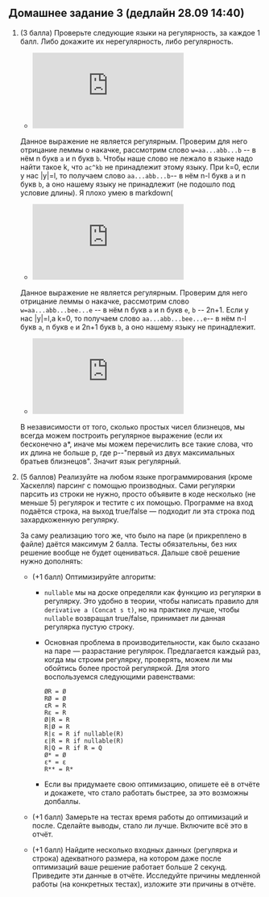 ## Домашнее задание 3 (дедлайн 28.09 14:40)

1. (3 балла) Проверьте следующие языки на регулярность, за каждое 1 балл. Либо докажите их нерегулярность, либо регулярность.

    * ![equation](https://latex.codecogs.com/gif.latex?%5C%7Buabv%20%7C%20u%20%5Cin%20%5C%7Ba%2C%20b%5C%7D*%2C%20v%20%5Cin%20%5C%7Ba%2C%20b%5C%7D*%2C%20%7Cu%7C%20%3D%20%7Cv%7C%2C%20u%20%5Cneq%20v%5ER%5C%7D)
    
    Данное выражение не является регулярным. Проверим для него отрицание леммы о накачке, рассмотрим слово ```w=aa...abb...b``` -- в нём n букв ```a``` и n букв ```b```. Чтобы наше слово не лежало в языке надо найти такое k, что ```ac^kb``` не принадлежит этому языку. При k=0, если у нас |y|=l, то получаем слово ```aa...abb...b```-- в нём n-l букв ```a``` и n букв ```b```, а оно нашему языку не принадлежит (не подошло под условие длины). Я плохо умею в markdown(

    * ![equation](https://latex.codecogs.com/gif.latex?%5C%7Ba%5Ekc%5Eme%5En%20%7C%20k%20%5Cge%200%2C%20n%20%5Cge%200%2C%20m%20%3D%20k%20&plus;%20n%20&plus;%201%5C%7D)
    
    Данное выражение не является регулярным. Проверим для него отрицание леммы о накачке, рассмотрим слово ```w=aa...abb...bee...e``` -- в нём n букв ```a``` и n букв ```e```, ```b``` -- 2n+1. Если у нас |y|=l,а k=0, то получаем слово ```aa...abb...bee...e```-- в нём n-l букв ```a```, n букв ```e``` и 2n+1 букв ```b```, а оно нашему языку не принадлежит.

    * ![equation](https://latex.codecogs.com/gif.latex?%5C%7Ba%5En%20%7C%20%5Cexists%20p%20%5Cge%20n%3A%20p%7E%5Ctexttt%7Bprime%7D%7E%5Ctexttt%7Band%7D%7Ep%20&plus;%202%7E%5Ctexttt%7Bprime%7D%5D%5C%7D)
    
    В независимости от того, сколько простых чисел близнецов, мы всегда можем построить регулярное выражение (если их бесконечно a*, иначе мы можем перечислить все такие слова, что их длина не больше p, где p--"первый из двух максимальных братьев близнецов". Значит язык регулярный.

3. (5 баллов) Реализуйте на любом языке программирования (кроме Хаскелля) парсинг с помощью производных. Сами регулярки парсить из строки не нужно, просто объявите в коде несколько (не меньше 5) регулярок и тестите с их помощью. Программе на вход подаётся строка, на выход true/false &mdash; подходит ли эта строка под захардкоженную регулярку.

    За саму реализацию того же, что было на паре (и прикреплено в файле) даётся максимум 2 балла. Тесты обязательны, без них решение вообще не будет оцениваться. Дальше своё решение нужно дополнять:

    * (+1 балл) Оптимизируйте алгоритм:

        * `nullable` мы на доске определяли как функцию из регулярки в регулярку. Это удобно в теории, чтобы написать правило для `derivative a (Concat s t)`, но на практике лучше, чтобы `nullable` возвращал true/false, принимает ли данная регулярка пустую строку.

        * Основная проблема в производительности, как было сказано на паре &mdash; разрастание регулярок. Предлагается каждый раз, когда мы строим регулярку, проверять, можем ли мы обойтись более простой регуляркой. Для этого воспользуемся следующими равенствами:

            ```
            ØR = Ø
            RØ = Ø
            εR = R
            Rε = R
            Ø|R = R
            R|Ø = R
            R|ε = R if nullable(R)
            ε|R = R if nullable(R)
            R|Q = R if R = Q
            Ø* = Ø
            ε* = ε
            R** = R*
            ```


        * Если вы придумаете свою оптимизацию, опишете её в отчёте и докажете, что стало работать быстрее, за это возможны допбаллы.

    * (+1 балл) Замерьте на тестах время работы до оптимизаций и после. Сделайте выводы, стало ли лучше. Включите всё это в отчёт.

    * (+1 балл) Найдите несколько входных данных (регулярка и строка) адекватного размера, на котором даже после оптимизаций ваше решение работает больше 2 секунд. Приведите эти данные в отчёте. Исследуйте причины медленной работы (на конкретных тестах), изложите эти причины в отчёте.
